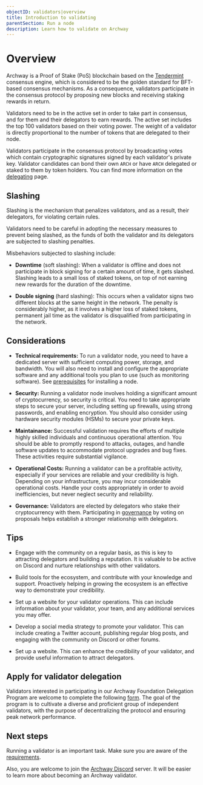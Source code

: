 ```yaml
---
objectID: validators|overview
title: Introduction to validating
parentSection: Run a node
description: Learn how to validate on Archway
---
```


# Overview

Archway is a Proof of Stake (PoS) blockchain based on the <a href="https://tendermint.com/core/" target="_blank">Tendermint</a> consensus engine, which is considered to be the golden standard for BFT-based consensus mechanisms. As a consequence, validators participate in the consensus protocol by proposing new blocks and receiving staking rewards in return.

Validators need to be in the active set in order to take part in consensus, and for them and their delegators to earn rewards. The active set includes the top 100 validators based on their voting power. The weight of a validator is directly proportional to the number of tokens that are delegated to their node.

Validators participate in the consensus protocol by broadcasting votes which contain cryptographic signatures signed by each validator's private key. Validator candidates can bond their own `ARCH` or have `ARCH` delegated or staked to them by token holders. You can find more information on the [delegating](/community/staking/overview) page.


## Slashing

Slashing is the mechanism that penalizes validators, and as a result, their delegators, for violating certain rules.

Validators need to be careful in adopting the necessary measures to prevent being slashed, as the funds of both the validator and its delegators are subjected to slashing penalties.

Misbehaviors subjected to slashing include:

- **Downtime** (soft slashing):
When a validator is offline and does not participate in block signing for a certain amount of time, it gets slashed. Slashing leads to a small loss of staked tokens, on top of not earning new rewards for the duration of the downtime.

- **Double signing** (hard slashing):
This occurs when a validator signs two different blocks at the same height in the network. The penalty is considerably higher, as it involves a higher loss of staked tokens, permanent jail time as the validator is disqualified from participating in the network.


## Considerations


- **Technical requirements:** To run a validator node, you need to have a dedicated server with sufficient computing power, storage, and bandwidth. You will also need to install and configure the appropriate software and any additional tools you plan to use (such as monitoring software). See [prerequisites](/validators/running-a-node/prerequisites) for installing a node.

- **Security:** Running a validator node involves holding a significant amount of cryptocurrency, so security is critical. You need to take appropriate steps to secure your server, including setting up firewalls, using strong passwords, and enabling encryption. You should also consider using hardware security modules (HSMs) to secure your private keys.

- **Maintainance:**
Successful validation requires the efforts of multiple highly skilled individuals and continuous operational attention. You should be able to promptly respond to attacks, outages, and handle software updates to accommodate protocol upgrades and bug fixes. These activities require substantial vigilance.

- **Operational Costs:** Running a validator can be a profitable activity, especially if your services are reliable and your credibility is high. Depending on your infrastructure, you may incur considerable operational costs. Handle your costs appropriately in order to avoid inefficiencies, but never neglect security and reliability.

- **Governance:** Validators are elected by delegators who stake their cryptocurrency with them. Participating in [governance](/community/governance/governance) by voting on proposals helps establish a stronger relationship with delegators.


## Tips

- Engage with the community on a regular basis, as this is key to attracting delegators and building a reputation. It is valuable to be active on Discord and nurture relationships with other validators.

- Build tools for the ecosystem, and contribute with your knowledge and support. Proactively helping in growing the ecosystem is an effective way to demonstrate your credibility.

- Set up a website for your validator operations. This can include information about your validator, your team, and any additional services you may offer.

- Develop a social media strategy to promote your validator. This can include creating a Twitter account, publishing regular blog posts, and engaging with the community on Discord or other forums.

- Set up a website. This can enhance the credibility of your validator, and provide useful information to attract delegators.

## Apply for validator delegation

Validators interested in participating in our Archway Foundation Delegation Program are welcome to complete the following <a href="https://docs.google.com/forms/d/e/1FAIpQLScHhhUpQ2Sk4Gr7OpjigzuZyhaI3jdHzhoWdqQtrWZ5J0xZog/viewform" target="_blank">form</a>. The goal of the program is to cultivate a diverse and proficient group of independent validators, with the purpose of decentralizing the protocol and ensuring peak network performance.

## Next steps
Running a validator is an important task. Make sure you are aware of the [requirements](2.requirements.md).


Also, you are welcome to join the <a href="https://discordapp.com/channels/892203409418092615/901065455165399070" target="_blank">Archway Discord</a> server. It will be easier to learn more about becoming an Archway validator.
